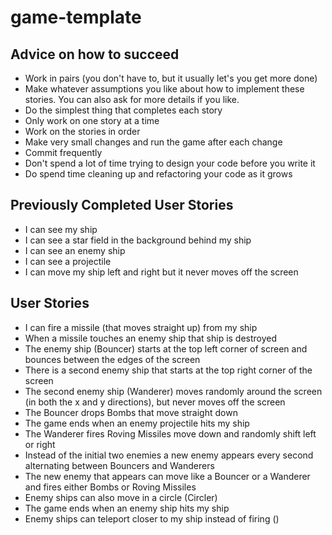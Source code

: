 game-template
=============

## Advice on how to succeed
* Work in pairs (you don't have to, but it usually let's you get more done)
* Make whatever assumptions you like about how to implement these stories. You can also ask for more details if you like. 
* Do the simplest thing that completes each story
* Only work on one story at a time
* Work on the stories in order
* Make very small changes and run the game after each change
* Commit frequently
* Don't spend a lot of time trying to design your code before you write it
* Do spend time cleaning up and refactoring your code as it grows

## Previously Completed User Stories
* I can see my ship
* I can see a star field in the background behind my ship
* I can see an enemy ship
* I can see a projectile
* I can move my ship left and right but it never moves off the screen

## User Stories
* I can fire a missile (that moves straight up) from my ship
* When a missile touches an enemy ship that ship is destroyed
* The enemy ship (Bouncer) starts at the top left corner of screen and bounces between the edges of the screen
* There is a second enemy ship that starts at the top right corner of the screen
* The second enemy ship (Wanderer) moves randomly around the screen (in both the x and y directions), but never moves off the screen
* The Bouncer drops Bombs that move straight down
* The game ends when an enemy projectile hits my ship
* The Wanderer fires Roving Missiles move down and randomly shift left or right
* Instead of the initial two enemies a new enemy appears every second alternating between Bouncers and Wanderers
* The new enemy that appears can move like a Bouncer or a Wanderer and fires either Bombs or Roving Missiles 
* Enemy ships can also move in a circle (Circler)
* The game ends when an enemy ship hits my ship
* Enemy ships can teleport closer to my ship instead of firing ()

